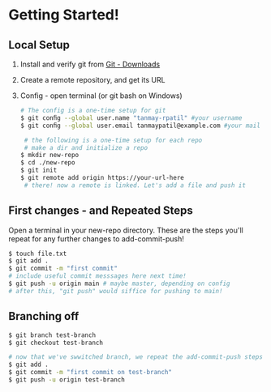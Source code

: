 # Getting Started!

## Local Setup

1. Install and verify git from [Git - Downloads](https://git-scm.com/downloads)

2. Create a remote repository, and get its URL 

3. Config - open terminal (or git bash on Windows)
   
   ```bash
   # The config is a one-time setup for git
   $ git conﬁg --global user.name "tanmay-rpatil" #your username
   $ git conﬁg --global user.email tanmaypatil@example.com #your mail
   
    # the following is a one-time setup for each repo
    # make a dir and initialize a repo
   $ mkdir new-repo
   $ cd ./new-repo
   $ git init
   $ git remote add origin https://your-url-here
    # there! now a remote is linked. Let's add a file and push it
   ```

## First changes - and Repeated Steps

Open a terminal in your new-repo directory. These are the steps you'll repeat for any further changes to add-commit-push!

```bash
$ touch file.txt
$ git add .
$ git commit -m "first commit" 
# include useful commit messsages here next time!
$ git push -u origin main # maybe master, depending on config
# after this, "git push" would siffice for pushing to main!
```

## Branching off

```bash
$ git branch test-branch
$ git checkout test-branch

# now that we've swwitched branch, we repeat the add-commit-push steps here, with a slight change
$ git add .
$ git commit -m "first commit on test-branch" 
$ git push -u origin test-branch
```
